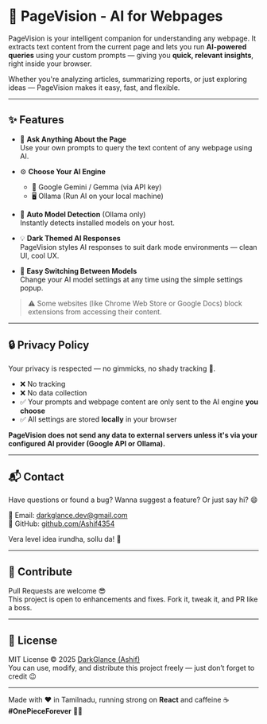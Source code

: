 # 🧠 PageVision - AI for Webpages

PageVision is your intelligent companion for understanding any webpage. It extracts text content from the current page and lets you run **AI-powered queries** using your custom prompts — giving you **quick, relevant insights**, right inside your browser.

Whether you're analyzing articles, summarizing reports, or just exploring ideas — PageVision makes it easy, fast, and flexible.

---

## ✨ Features

- 🧾 **Ask Anything About the Page**  
  Use your own prompts to query the text content of any webpage using AI.

- ⚙️ **Choose Your AI Engine**
  - 🧠 Google Gemini / Gemma (via API key)
  - 🖥️ Ollama (Run AI on your local machine)

- 🤖 **Auto Model Detection** (Ollama only)  
  Instantly detects installed models on your host.

- 💡 **Dark Themed AI Responses**  
  PageVision styles AI responses to suit dark mode environments — clean UI, cool UX.

- 🔁 **Easy Switching Between Models**  
  Change your AI model settings at any time using the simple settings popup.

> ⚠️ Some websites (like Chrome Web Store or Google Docs) block extensions from accessing their content.

---

## 🔒 Privacy Policy

Your privacy is respected — no gimmicks, no shady tracking 🚫.

- ❌ No tracking
- ❌ No data collection
- ✅ Your prompts and webpage content are only sent to the AI engine **you choose**
- ✅ All settings are stored **locally** in your browser

**PageVision does not send any data to external servers unless it's via your configured AI provider (Google API or Ollama).**

---

## 📬 Contact

Have questions or found a bug? Wanna suggest a feature? Or just say hi? 😄

📧 Email: [darkglance.dev@gmail.com](mailto:darkglance.dev@gmail.com)  
🐙 GitHub: [github.com/Ashif4354](https://github.com/Ashif4354)

Vera level idea irundha, sollu da! 🤙

---

## 🤝 Contribute

Pull Requests are welcome 😎  
This project is open to enhancements and fixes. Fork it, tweak it, and PR like a boss.

---

## 📜 License

MIT License © 2025 [DarkGlance (Ashif)](https://github.com/Ashif4354)  
You can use, modify, and distribute this project freely — just don’t forget to credit 😉

---

Made with ❤️ in Tamilnadu, running strong on **React** and caffeine ☕  
**#OnePieceForever** 🏴‍☠️  
